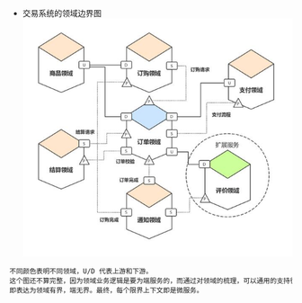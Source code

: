 
* 交易系统的领域边界图
![](../_pic/DDD-Order-Imp.jpeg)
```md
不同颜色表明不同领域，U/D 代表上游和下游。
这个图还不算完整，因为领域业务逻辑是要为端服务的，而通过对领域的梳理，可以通用的支持很多端。
即表达为领域有界，端无界。最终，每个限界上下文即是微服务。
```